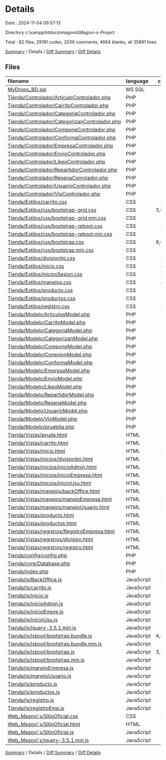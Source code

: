 # Details

Date : 2024-11-04 09:57:13

Directory c:\\xampp\\htdocs\\magovis\\Magovi-s-Project

Total : 82 files,  29191 codes, 2036 comments, 4664 blanks, all 35891 lines

[Summary](results.md) / Details / [Diff Summary](diff.md) / [Diff Details](diff-details.md)

## Files
| filename | language | code | comment | blank | total |
| :--- | :--- | ---: | ---: | ---: | ---: |
| [MyDrops_BD.sql](/MyDrops_BD.sql) | MS SQL | 131 | 17 | 21 | 169 |
| [Tienda/Controlador/ArticuloControlador.php](/Tienda/Controlador/ArticuloControlador.php) | PHP | 139 | 0 | 20 | 159 |
| [Tienda/Controlador/CarritoControlador.php](/Tienda/Controlador/CarritoControlador.php) | PHP | 56 | 0 | 8 | 64 |
| [Tienda/Controlador/CategoriaControlador.php](/Tienda/Controlador/CategoriaControlador.php) | PHP | 106 | 0 | 18 | 124 |
| [Tienda/Controlador/CategorizanControlador.php](/Tienda/Controlador/CategorizanControlador.php) | PHP | 100 | 1 | 19 | 120 |
| [Tienda/Controlador/ComponeControlador.php](/Tienda/Controlador/ComponeControlador.php) | PHP | 56 | 0 | 8 | 64 |
| [Tienda/Controlador/ConformaControlador.php](/Tienda/Controlador/ConformaControlador.php) | PHP | 47 | 0 | 7 | 54 |
| [Tienda/Controlador/EmpresaControlador.php](/Tienda/Controlador/EmpresaControlador.php) | PHP | 120 | 0 | 24 | 144 |
| [Tienda/Controlador/EnvioControlador.php](/Tienda/Controlador/EnvioControlador.php) | PHP | 56 | 0 | 8 | 64 |
| [Tienda/Controlador/LikeoControlador.php](/Tienda/Controlador/LikeoControlador.php) | PHP | 47 | 0 | 7 | 54 |
| [Tienda/Controlador/RepartidorControlador.php](/Tienda/Controlador/RepartidorControlador.php) | PHP | 56 | 0 | 8 | 64 |
| [Tienda/Controlador/ResenaConrolador.php](/Tienda/Controlador/ResenaConrolador.php) | PHP | 56 | 0 | 8 | 64 |
| [Tienda/Controlador/UsuarioControlador.php](/Tienda/Controlador/UsuarioControlador.php) | PHP | 164 | 6 | 39 | 209 |
| [Tienda/Controlador/VioControlador.php](/Tienda/Controlador/VioControlador.php) | PHP | 47 | 0 | 7 | 54 |
| [Tienda/Estilos/carrito.css](/Tienda/Estilos/carrito.css) | CSS | 201 | 14 | 37 | 252 |
| [Tienda/Estilos/css/bootstrap-grid.css](/Tienda/Estilos/css/bootstrap-grid.css) | CSS | 3,659 | 7 | 206 | 3,872 |
| [Tienda/Estilos/css/bootstrap-grid.min.css](/Tienda/Estilos/css/bootstrap-grid.min.css) | CSS | 1 | 6 | 0 | 7 |
| [Tienda/Estilos/css/bootstrap-reboot.css](/Tienda/Estilos/css/bootstrap-reboot.css) | CSS | 263 | 8 | 55 | 326 |
| [Tienda/Estilos/css/bootstrap-reboot.min.css](/Tienda/Estilos/css/bootstrap-reboot.min.css) | CSS | 1 | 7 | 0 | 8 |
| [Tienda/Estilos/css/bootstrap.css](/Tienda/Estilos/css/bootstrap.css) | CSS | 9,052 | 7 | 1,204 | 10,263 |
| [Tienda/Estilos/css/bootstrap.min.css](/Tienda/Estilos/css/bootstrap.min.css) | CSS | 1 | 6 | 0 | 7 |
| [Tienda/Estilos/divisionIni.css](/Tienda/Estilos/divisionIni.css) | CSS | 296 | 7 | 50 | 353 |
| [Tienda/Estilos/inicio.css](/Tienda/Estilos/inicio.css) | CSS | 438 | 22 | 74 | 534 |
| [Tienda/Estilos/iniciosSesion.css](/Tienda/Estilos/iniciosSesion.css) | CSS | 287 | 7 | 48 | 342 |
| [Tienda/Estilos/manejos.css](/Tienda/Estilos/manejos.css) | CSS | 461 | 16 | 69 | 546 |
| [Tienda/Estilos/producto.css](/Tienda/Estilos/producto.css) | CSS | 156 | 8 | 25 | 189 |
| [Tienda/Estilos/productos.css](/Tienda/Estilos/productos.css) | CSS | 177 | 8 | 33 | 218 |
| [Tienda/Estilos/registro.css](/Tienda/Estilos/registro.css) | CSS | 309 | 10 | 55 | 374 |
| [Tienda/Modelo/ArticulosModel.php](/Tienda/Modelo/ArticulosModel.php) | PHP | 64 | 0 | 9 | 73 |
| [Tienda/Modelo/CarritoModel.php](/Tienda/Modelo/CarritoModel.php) | PHP | 44 | 0 | 8 | 52 |
| [Tienda/Modelo/CategoriaModel.php](/Tienda/Modelo/CategoriaModel.php) | PHP | 42 | 0 | 8 | 50 |
| [Tienda/Modelo/CategorizanModel.php](/Tienda/Modelo/CategorizanModel.php) | PHP | 45 | 0 | 8 | 53 |
| [Tienda/Modelo/ComponeModel.php](/Tienda/Modelo/ComponeModel.php) | PHP | 49 | 0 | 8 | 57 |
| [Tienda/Modelo/ConexionModel.php](/Tienda/Modelo/ConexionModel.php) | PHP | 44 | 0 | 13 | 57 |
| [Tienda/Modelo/ConformaModel.php](/Tienda/Modelo/ConformaModel.php) | PHP | 39 | 0 | 7 | 46 |
| [Tienda/Modelo/EmpresaModel.php](/Tienda/Modelo/EmpresaModel.php) | PHP | 93 | 3 | 17 | 113 |
| [Tienda/Modelo/EnvioModel.php](/Tienda/Modelo/EnvioModel.php) | PHP | 49 | 0 | 8 | 57 |
| [Tienda/Modelo/LikeoModel.php](/Tienda/Modelo/LikeoModel.php) | PHP | 39 | 0 | 7 | 46 |
| [Tienda/Modelo/RepartidorModel.php](/Tienda/Modelo/RepartidorModel.php) | PHP | 46 | 0 | 8 | 54 |
| [Tienda/Modelo/ResenaModel.php](/Tienda/Modelo/ResenaModel.php) | PHP | 51 | 0 | 8 | 59 |
| [Tienda/Modelo/UsuarioModel.php](/Tienda/Modelo/UsuarioModel.php) | PHP | 106 | 14 | 27 | 147 |
| [Tienda/Modelo/VioModel.php](/Tienda/Modelo/VioModel.php) | PHP | 39 | 0 | 7 | 46 |
| [Tienda/Modelo/pruebita.php](/Tienda/Modelo/pruebita.php) | PHP | 13 | 0 | 0 | 13 |
| [Tienda/Vistas/ayuda.html](/Tienda/Vistas/ayuda.html) | HTML | 170 | 5 | 8 | 183 |
| [Tienda/Vistas/carrito.html](/Tienda/Vistas/carrito.html) | HTML | 106 | 3 | 8 | 117 |
| [Tienda/Vistas/inicio.html](/Tienda/Vistas/inicio.html) | HTML | 300 | 2 | 19 | 321 |
| [Tienda/Vistas/inicios/divisionIni.html](/Tienda/Vistas/inicios/divisionIni.html) | HTML | 119 | 2 | 14 | 135 |
| [Tienda/Vistas/inicios/inicioAdmin.html](/Tienda/Vistas/inicios/inicioAdmin.html) | HTML | 117 | 0 | 11 | 128 |
| [Tienda/Vistas/inicios/inicioEmpresa.html](/Tienda/Vistas/inicios/inicioEmpresa.html) | HTML | 127 | 0 | 8 | 135 |
| [Tienda/Vistas/inicios/inicioUsu.html](/Tienda/Vistas/inicios/inicioUsu.html) | HTML | 127 | 0 | 10 | 137 |
| [Tienda/Vistas/manejos/backOffice.html](/Tienda/Vistas/manejos/backOffice.html) | HTML | 160 | 9 | 15 | 184 |
| [Tienda/Vistas/manejos/manejoEmpresa.html](/Tienda/Vistas/manejos/manejoEmpresa.html) | HTML | 262 | 13 | 22 | 297 |
| [Tienda/Vistas/manejos/manejoUsuario.html](/Tienda/Vistas/manejos/manejoUsuario.html) | HTML | 268 | 12 | 29 | 309 |
| [Tienda/Vistas/producto.html](/Tienda/Vistas/producto.html) | HTML | 123 | 3 | 15 | 141 |
| [Tienda/Vistas/productos.html](/Tienda/Vistas/productos.html) | HTML | 161 | 9 | 16 | 186 |
| [Tienda/Vistas/registros/RegistroEmpresa.html](/Tienda/Vistas/registros/RegistroEmpresa.html) | HTML | 115 | 4 | 8 | 127 |
| [Tienda/Vistas/registros/division.html](/Tienda/Vistas/registros/division.html) | HTML | 106 | 0 | 7 | 113 |
| [Tienda/Vistas/registros/registro.html](/Tienda/Vistas/registros/registro.html) | HTML | 124 | 4 | 12 | 140 |
| [Tienda/config/config.php](/Tienda/config/config.php) | PHP | 6 | 0 | 0 | 6 |
| [Tienda/core/Database.php](/Tienda/core/Database.php) | PHP | 26 | 0 | 7 | 33 |
| [Tienda/index.php](/Tienda/index.php) | PHP | 276 | 0 | 17 | 293 |
| [Tienda/js/BackOffice.js](/Tienda/js/BackOffice.js) | JavaScript | 229 | 11 | 18 | 258 |
| [Tienda/js/carrito.js](/Tienda/js/carrito.js) | JavaScript | 36 | 7 | 7 | 50 |
| [Tienda/js/inicio.js](/Tienda/js/inicio.js) | JavaScript | 48 | 10 | 7 | 65 |
| [Tienda/js/inicioAdmin.js](/Tienda/js/inicioAdmin.js) | JavaScript | 13 | 1 | 5 | 19 |
| [Tienda/js/inicioEmpre.js](/Tienda/js/inicioEmpre.js) | JavaScript | 39 | 6 | 6 | 51 |
| [Tienda/js/inicioUsu.js](/Tienda/js/inicioUsu.js) | JavaScript | 38 | 5 | 5 | 48 |
| [Tienda/js/jquery-3.5.1.min.js](/Tienda/js/jquery-3.5.1.min.js) | JavaScript | 1 | 1 | 0 | 2 |
| [Tienda/js/jsboot/bootstrap.bundle.js](/Tienda/js/jsboot/bootstrap.bundle.js) | JavaScript | 4,490 | 1,361 | 1,181 | 7,032 |
| [Tienda/js/jsboot/bootstrap.bundle.min.js](/Tienda/js/jsboot/bootstrap.bundle.min.js) | JavaScript | 1 | 6 | 0 | 7 |
| [Tienda/js/jsboot/bootstrap.js](/Tienda/js/jsboot/bootstrap.js) | JavaScript | 3,251 | 311 | 857 | 4,419 |
| [Tienda/js/jsboot/bootstrap.min.js](/Tienda/js/jsboot/bootstrap.min.js) | JavaScript | 1 | 6 | 0 | 7 |
| [Tienda/js/manejoEmpresa.js](/Tienda/js/manejoEmpresa.js) | JavaScript | 166 | 15 | 18 | 199 |
| [Tienda/js/manejoUsuario.js](/Tienda/js/manejoUsuario.js) | JavaScript | 103 | 14 | 13 | 130 |
| [Tienda/js/producto.js](/Tienda/js/producto.js) | JavaScript | 36 | 7 | 7 | 50 |
| [Tienda/js/productos.js](/Tienda/js/productos.js) | JavaScript | 36 | 7 | 7 | 50 |
| [Tienda/js/registro.js](/Tienda/js/registro.js) | JavaScript | 173 | 17 | 22 | 212 |
| [Tienda/js/registroEmp.js](/Tienda/js/registroEmp.js) | JavaScript | 129 | 9 | 16 | 154 |
| [Web_Magovi´s/SitioOficial.css](/Web_Magovi%C2%B4s/SitioOficial.css) | CSS | 268 | 0 | 50 | 318 |
| [Web_Magovi´s/SitioOficial.html](/Web_Magovi%C2%B4s/SitioOficial.html) | HTML | 155 | 0 | 11 | 166 |
| [Web_Magovi´s/SitioOficial.js](/Web_Magovi%C2%B4s/SitioOficial.js) | JavaScript | 38 | 1 | 7 | 46 |
| [Web_Magovi´s/jquery-3.5.1.min.js](/Web_Magovi%C2%B4s/jquery-3.5.1.min.js) | JavaScript | 1 | 1 | 0 | 2 |

[Summary](results.md) / Details / [Diff Summary](diff.md) / [Diff Details](diff-details.md)